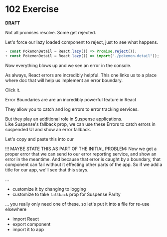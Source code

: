 # 102 Exercise

**DRAFT**

Not all promises resolve.
Some get rejected.

Let's force our lazy loaded component to reject, just to see what happens.

```js
- const PokemonDetail = React.lazy(() => Promise.reject());
+ const PokemonDetail = React.lazy(() => import("./pokemon-detail"));
```

Now everything blows up and we see an error in the console.

As always, React errors are incredibly helpful.
This one links us to a place where doc that will help us implement an error boundary.

Click it.

Error Boundaries are are an incredibly powerful feature in React

They allow you to catch and log errors to error tracking services.

But they play an additional role in Suspense applications.  
Like Suspense's fallback prop, we can use these Errors to catch errors in suspended UI and show an error fallback.

Let's copy and paste this into our

!!! MAYBE STATE THIS AS PART OF THE INITIAL PROBLEM:
Now we get a proper error that we can send to our error reporting service, and show an error in the meantime.
And because that error is caught by a boundary, that component can fail without it effecting other parts of the app.
So if we add a title for our app, we'll see that this stays.

...

- customize it by changing to logging
- customize to take `fallback` prop for Suspense Parity

...
you really only need one of these.
so let's put it into a file for re-use elsewhere

- import React
- export component
- import it to app
